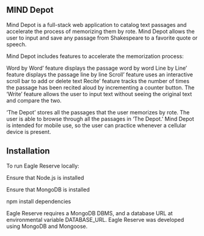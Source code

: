MIND Depot
----------------------------------------------
Mind Depot is a full-stack web application to catalog text passages and accelerate the process of memorizing them by rote. Mind Depot allows the user to input and save any passage from Shakespeare to a favorite quote or speech.

Mind Depot includes features to accelerate the memorization process:

Word by Word’ feature displays the passage word by word
Line by Line’ feature displays the passage line by line
Scroll’ feature uses an interactive scroll bar to add or delete text
Recite’ feature tracks the number of times the passage has been recited aloud by incrementing a counter button.
The ‘Write’ feature allows the user to input text without seeing the original text and compare the two.

‘The Depot’ stores all the passages that the user memorizes by rote. The user is able to browse through all the passages in ‘The Depot.’ Mind Depot is intended for mobile use, so the user can practice whenever a cellular device is present.

Installation
-------------------------------------------------

To run Eagle Reserve locally:

Ensure that Node.js is installed

Ensure that MongoDB is installed

npm install dependencies

Eagle Reserve requires a MongoDB DBMS, and a database URL at environmental variable DATABASE_URL. Eagle Reserve was developed using MongoDB and Mongoose.
